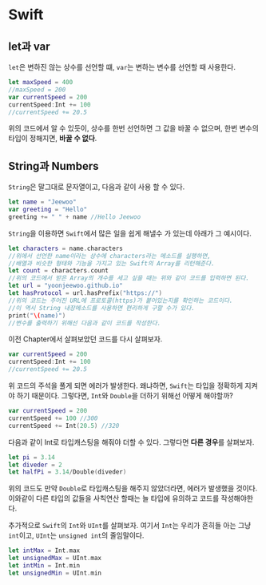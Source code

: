 # Swift

## let과 var

`let`은 변하진 않는 상수를 선언할 떄, `var`는 변하는 변수를 선언할 때 사용한다.

```swift
let maxSpeed = 400
//maxSpeed = 200
var currentSpeed = 200
currentSpeed:Int += 100
//currentSpeed += 20.5
```

위의 코드에서 알 수 있듯이, 상수를 한번 선언하면 그 값을 바꿀 수 없으며, 한번 변수의 타입이 정해지면, **바꿀 수 없다**.

## String과 Numbers

`String`은 말그대로 문자열이고, 다음과 같이 사용 할 수 있다.

```swift
let name = "Jeewoo" 
var greeting = "Hello"
greeting += " " + name //Hello Jeewoo
```
`String`을 이용하면 `Swift`에서 많은 일을 쉽게 해낼수 가 있는데 아래가 그 예시이다.

```swift
let characters = name.characters
//위에서 선언한 name이라는 상수에 characters라는 메소드를 실행하면, 
//배열과 비슷한 형태와 기능을 가지고 있는 Swift의 Array를 리턴해준다.
let count = characters.count
//위의 코드에서 받은 Array의 개수를 세고 싶을 때는 위와 같이 코드를 입력하면 된다.
let url = "yoonjeewoo.github.io"
let hasProtocol = url.hasPrefix("https://")
//위의 코드는 주어진 URL에 프로토콜(https)가 붙어있는지를 확인하는 코드이다. 
//이 역시 String 내장메소드를 사용하면 편리하게 구할 수가 있다.
print("\(name)")
//변수를 출력하기 위해선 다음과 같이 코드를 작성한다.
```

이전 Chapter에서 살펴보았던 코드를 다시 살펴보자.
```swift
var currentSpeed = 200
currentSpeed:Int += 100
//currentSpeed += 20.5
```
위 코드의 주석을 풀게 되면 에러가 발생한다. 왜냐하면, `Swift`는 타입을 정확하게 지켜야 하기 때문이다. 그렇다면, `Int`와 `Double`을 더하기 위해선 어떻게 해야할까?

```swift
var currentSpeed = 200
currentSpeed += 100 //300
currentSpeed += Int(20.5) //320
```
다음과 같이 Int로 타입캐스팅을 해줘야 더할 수 있다. 그렇다면 **다른 경우**를 살펴보자.
```swift
let pi = 3.14
let diveder = 2
let halfPi = 3.14/Double(diveder)
```
위의 코드도 만약 `Double`로 타입캐스팅을 해주지 않았더라면, 에러가 발생했을 것이다. 이와같이 다른 타입의 값들을 사칙연산 할때는 늘 타입에 유의하고 코드를 작성해야한다.

추가적으로 `Swift`의 `Int`와 `UInt`를 살펴보자.
여기서 `Int`는 우리가 흔히들 아는 그냥 `int`이고, `UInt`는 `unsigned int`의 줄임말이다.
```swift
let intMax = Int.max
let unsignedMax = UInt.max
let intMin = Int.min
let unsignedMin = UInt.min
```

	